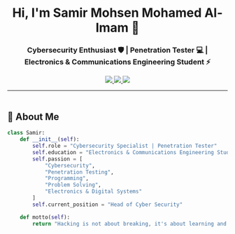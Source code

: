 <h1 align="center">Hi, I'm Samir Mohsen Mohamed Al-Imam 👋</h1>
<h3 align="center">Cybersecurity Enthusiast 🛡️ | Penetration Tester 💻 | Electronics & Communications Engineering Student ⚡</h3>

<p align="center">
  <a href="https://linkedin.com/in/YOUR-LINKEDIN" target="_blank">
    <img src="www.linkedin.com/in/samir-mohsen-3085b2283" />
  </a>
  <a href="https://github.com/YOUR-GITHUB" target="_blank">
    <img src="https://img.shields.io/badge/GitHub-171515?style=for-the-badge&logo=github&logoColor=white" />
  </a>
  <a href="mailto:am4170325@gmail.com" target="_blank">
    <img src="https://img.shields.io/badge/Email-D14836?style=for-the-badge&logo=gmail&logoColor=white" />
  </a>
</p>

---

<img src="https://media.giphy.com/media/3o7abKhOpu0NwenH3O/giphy.gif" width="100%" height="3px" />

## 🚀 About Me

```python
class Samir:
    def __init__(self):
        self.role = "Cybersecurity Specialist | Penetration Tester"
        self.education = "Electronics & Communications Engineering Student at Delta University"
        self.passion = [
            "Cybersecurity",
            "Penetration Testing",
            "Programming",
            "Problem Solving",
            "Electronics & Digital Systems"
        ]
        self.current_position = "Head of Cyber Security"

    def motto(self):
        return "Hacking is not about breaking, it's about learning and securing!"
